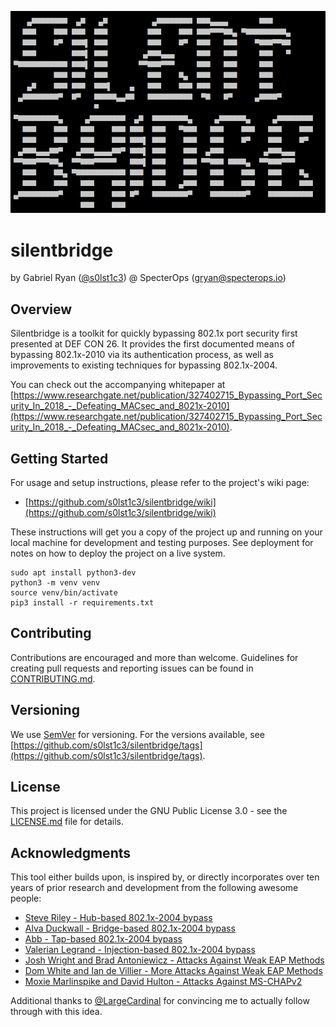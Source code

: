 ![](https://raw.githubusercontent.com/s0lst1c3/readme-images/master/silent-bridge-logo.png)

# silentbridge
by Gabriel Ryan ([@s0lst1c3](https://twitter.com/s0lst1c3)) @ SpecterOps (gryan@specterops.io)

## Overview

Silentbridge is a toolkit for quickly bypassing 802.1x port security first presented at DEF CON 26. It provides the first documented means of bypassing 802.1x-2010 via its authentication process, as well as improvements to existing techniques for bypassing 802.1x-2004.

You can check out the accompanying whitepaper at [https://www.researchgate.net/publication/327402715_Bypassing_Port_Security_In_2018_-_Defeating_MACsec_and_8021x-2010](https://www.researchgate.net/publication/327402715_Bypassing_Port_Security_In_2018_-_Defeating_MACsec_and_8021x-2010). 

## Getting Started
For usage and setup instructions, please refer to the project's wiki page:

- [https://github.com/s0lst1c3/silentbridge/wiki](https://github.com/s0lst1c3/silentbridge/wiki)


These instructions will get you a copy of the project up and running on your local machine for development and testing purposes. See deployment for notes on how to deploy the project on a live system.

```
sudo apt install python3-dev
python3 -m venv venv
source venv/bin/activate
pip3 install -r requirements.txt
```

## Contributing

Contributions are encouraged and more than welcome. Guidelines for creating pull requests and reporting issues can be found in  [CONTRIBUTING.md](CONTRIBUTING.md).

## Versioning

We use [SemVer](http://semver.org/) for versioning. For the versions available, see  [https://github.com/s0lst1c3/silentbridge/tags](https://github.com/s0lst1c3/silentbridge/tags). 

## License

This project is licensed under the GNU Public License 3.0 - see the [LICENSE.md](LICENSE.md) file for details.

## Acknowledgments
This tool either builds upon, is inspired by, or directly incorporates over ten years of prior research and development from the following awesome people:

- [Steve Riley - Hub-based 802.1x-2004 bypass](https://blogs.technet.microsoft.com/steriley/2005/08/11/august-article-802-1x-on-wired-networks-considered-harmful/)
- [Alva Duckwall - Bridge-based 802.1x-2004 bypass](https://www.defcon.org/images/defcon-19/dc-19-presentations/Duckwall/DEFCON-19-Duckwall-Bridge-Too-Far.pdf)
- [Abb - Tap-based 802.1x-2004 bypass](https://www.gremwell.com/marvin-mitm-tapping-dot1x-links)
- [Valerian Legrand - Injection-based 802.1x-2004 bypass](https://hackinparis.com/data/slides/2017/2017_Legrand_Valerian_802.1x_Network_Access_Control_and_Bypass_Techniques.pdf)
- [Josh Wright and Brad Antoniewicz - Attacks Against Weak EAP Methods](http://www.willhackforsushi.com/presentations/PEAP_Shmoocon2008_Wright_Antoniewicz.pdf)
- [Dom White and Ian de Villier - More Attacks Against Weak EAP Methods](https://sensepost.com/blog/2015/improvements-in-rogue-ap-attacks-mana-1%2F2/)
- [Moxie Marlinspike and David Hulton - Attacks Against MS-CHAPv2](http://web.archive.org/web/20160203043946/https:/www.cloudcracker.com/blog/2012/07/29/cracking-ms-chap-v2/)

Additional thanks to [@LargeCardinal](https://twitter.com/LargeCardinal) for convincing me to actually follow through with this idea. 
